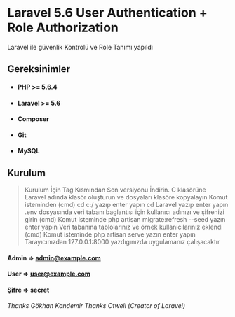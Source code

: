 # Laravel 5.6 User Authentication + Role Authorization
Laravel ile güvenlik Kontrolü ve Role Tanımı yapıldı
## Gereksinimler
* #### PHP >= 5.6.4
* #### Laravel >= 5.6
* #### Composer
* #### Git
* #### MySQL
## Kurulum
> Kurulum İçin Tag Kısmından Son versiyonu İndirin.
>C klasörüne Laravel adında klasör oluşturun ve dosyaları klasöre kopyalayın
>Komut isteminden (cmd) cd c:/ yazıp enter yapın
>cd Laravel yazıp enter yapın
>.env dosyasında veri tabanı baglantısı için kullanıcı adınızı ve şifrenizi girin
>(cmd) Komut isteminde  php artisan migrate:refresh --seed yazın enter yapın
>Veri tabanına tablolarınız ve örnek kullanıcılarınız eklendi
>(cmd) Komut isteminde php artisan serve  yazın enter yapın
>Tarayıcınızdan  127.0.0.1:8000   yazdıgınızda uygulamanız çalışacaktır
#### Admin => admin@example.com
#### User    =>     user@example.com
#### Şifre    => secret

*Thanks Gökhan Kandemir*
*Thanks Otwell (Creator of Laravel)*
